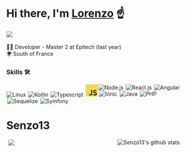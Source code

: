 # Hi there, I'm [Lorenzo](https://github.com/Senzo13) ☝️

<a href="https://www.linkedin.com/in/lorenzo-giralt/?locale=en_US" target="_blank"><img src="https://img.shields.io/badge/linkedin-%230077B5.svg?&style=for-the-badge&logo=linkedin&logoColor=white"/></a>

👨‍💻 Developer - Master 2 at Epitech (last year)
<br/>
🌍 South of France

### Skills 🛠️

<div style="float: left; width: 48%;">
  <img alt="Linux" width="33px" src="https://www.vectorlogo.zone/logos/linux/linux-icon.svg" />
  <img alt="Kotlin" width="35px" style="margin-left:2px;" src="https://www.vectorlogo.zone/logos/kotlinlang/kotlinlang-icon.svg" />
    <img alt="Typescript" width="33px" style="margin-left:2px;" src="https://www.vectorlogo.zone/logos/typescriptlang/typescriptlang-icon.svg" />
      <img alt="JavaScript" width="33px" style="margin-left:2px;" src="https://raw.githubusercontent.com/devicons/devicon/master/icons/javascript/javascript-original.svg" />
     <img alt="Sequelize" width="33px" style="margin-left:2px;" src="https://www.vectorlogo.zone/logos/sequelizejs/sequelizejs-icon.svg" />
  <img alt="Symfony" width="33px" style="margin-left:2px;" src="https://www.vectorlogo.zone/logos/symfony/symfony-icon.svg" />
</div>

<div style="float: left; width: 48%;">
    <img alt="Node.js" width="59px" src="https://www.vectorlogo.zone/logos/nodejs/nodejs-ar21.svg" />
  <img alt="React.js" width="33px" style="margin-left:2px;" src="https://www.vectorlogo.zone/logos/reactjs/reactjs-icon.svg" />
   <img alt="Angular" width="33px" style="margin-left:2px;" src="https://www.vectorlogo.zone/logos/angular/angular-icon.svg" />
  <img alt="Ionic" width="33px" style="margin-left:2px;" src="https://www.vectorlogo.zone/logos/ionicframework/ionicframework-icon.svg" />
  <img alt="Java" width="33px" style="margin-left:2px;" src="https://www.vectorlogo.zone/logos/java/java-icon.svg" />
      <img alt="PHP" width="33px" style="margin-left:2px;" src="https://www.vectorlogo.zone/logos/php/php-icon.svg" />
</div>

<div style="clear: both;"></div>

# Senzo13

<div style="display:flex;align-items:center;justify-content:center;">
 <img width="57%" src="https://github-readme-streak-stats.herokuapp.com/?user=Senzo13" />
 <img width="41%" src="https://github-readme-stats.vercel.app/api/top-langs/?username=Senzo13&show_icons=true&layout=compact&theme=algolia" alt="Senzo13's github stats" />
</div>
